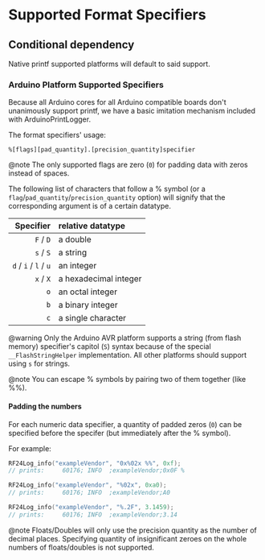 # Supported Format Specifiers

## Conditional dependency
Native printf supported platforms will default to said support.

### Arduino Platform Supported Specifiers
Because all Arduino cores for all Arduino compatible boards don't unanimously support
printf, we have a basic imitation mechanism included with ArduinoPrintLogger.

The format specifiers' usage:
```text
%[flags][pad_quantity].[precision_quantity]specifier
```
@note The only supported flags are zero (`0`) for padding data with zeros instead of spaces.

The following list of characters that follow a % symbol (or a
`flag`/`pad_quantity`/`precision_quantity` option) will signify that the corresponding
argument is of a certain datatype.

| Specifier | relative datatype |
|----------:|:------------------|
| `F` / `D` | a double |
| `s` / `S` | a string |
| `d` / `i` / `l` / `u` | an integer |
| `x` / `X` | a hexadecimal integer |
| `o` | an octal integer |
| `b` | a binary integer |
| `c` | a single character |

@warning Only the Arduino AVR platform supports a string (from flash memory)
specifier's capitol (`S`) syntax because of the special `__FlashStringHelper`
implementation. All other platforms should support using `s` for strings.

@note You can escape % symbols by pairing two of them together (like %%).

#### Padding the numbers
For each numeric data specifier, a quantity of padded zeros (`0`) can be
specified before the specifer (but immediately after the % symbol).

For example:
```cpp
RF24Log_info("exampleVendor", "0x%02x %%", 0xf);
// prints:     60176; INFO  ;exampleVendor;0x0F %

RF24Log_info("exampleVendor", "%02x", 0xa0);
// prints:     60176; INFO  ;exampleVendor;A0

RF24Log_info("exampleVendor", "%.2F", 3.1459);
// prints:     60176; INFO  ;exampleVendor;3.14
```

@note Floats/Doubles will only use the precision quantity as the number of decimal places.
Specifying quantity of insignificant zeroes on the whole numbers of floats/doubles is not supported.
